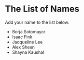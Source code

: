 The List of Names
=================

Add your name to the list below:

* Borja Sotomayor
* Isaac Fink
* Jacqueline Lee
* Alex Sheen
* Shayna Kaushal
